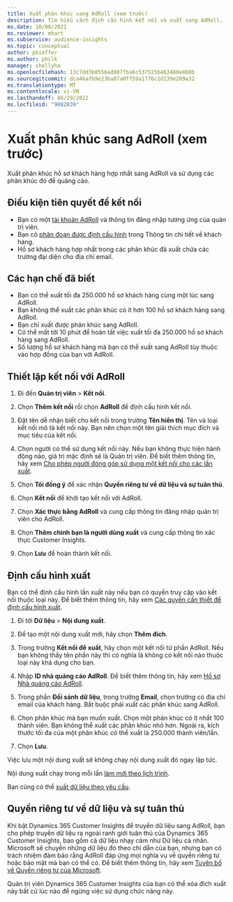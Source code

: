 ```yaml
---
title: Xuất phân khúc sang AdRoll (xem trước)
description: Tìm hiểu cách định cấu hình kết nối và xuất sang AdRoll.
ms.date: 10/08/2021
ms.reviewer: mhart
ms.subservice: audience-insights
ms.topic: conceptual
author: pkieffer
ms.author: philk
manager: shellyha
ms.openlocfilehash: 13c7dd3b8556ad807fba6c537525b463480e860b
ms.sourcegitcommit: dca46afb9e23ba87a0ff59a1776c1d139e209a32
ms.translationtype: MT
ms.contentlocale: vi-VN
ms.lasthandoff: 06/29/2022
ms.locfileid: "9082839"
---
```

# <a name="export-segments-to-adroll-preview"></a>Xuất phân khúc sang AdRoll (xem trước)

Xuất phân khúc hồ sơ khách hàng hợp nhất sang AdRoll và sử dụng các phân khúc đó để quảng cáo. 

## <a name="prerequisites-for-a-connection"></a>Điều kiện tiên quyết để kết nối

- Bạn có một [tài khoản AdRoll](https://www.adroll.com/) và thông tin đăng nhập tương ứng của quản trị viên.
- Bạn có [phân đoạn được định cấu hình](segments.md) trong Thông tin chi tiết về khách hàng.
- Hồ sơ khách hàng hợp nhất trong các phân khúc đã xuất chứa các trường đại diện cho địa chỉ email.

## <a name="known-limitations"></a>Các hạn chế đã biết

- Bạn có thể xuất tối đa 250.000 hồ sơ khách hàng cùng một lúc sang AdRoll.
- Bạn không thể xuất các phân khúc có ít hơn 100 hồ sơ khách hàng sang AdRoll. 
- Bạn chỉ xuất được phân khúc sang AdRoll.
- Có thể mất tới 10 phút để hoàn tất việc xuất tối đa 250.000 hồ sơ khách hàng sang AdRoll. 
- Số lượng hồ sơ khách hàng mà bạn có thể xuất sang AdRoll tùy thuộc vào hợp đồng của bạn với AdRoll.

## <a name="set-up-connection-to-adroll"></a>Thiết lập kết nối với AdRoll

1. Đi đến **Quản trị viên** > **Kết nối**.

1. Chọn **Thêm kết nối** rồi chọn **AdRoll** để định cấu hình kết nối.

1. Đặt tên dễ nhận biết cho kết nối trong trường **Tên hiển thị**. Tên và loại kết nối mô tả kết nối này. Bạn nên chọn một tên giải thích mục đích và mục tiêu của kết nối.

1. Chọn người có thể sử dụng kết nối này. Nếu bạn không thực hiện hành động nào, giá trị mặc định sẽ là Quản trị viên. Để biết thêm thông tin, hãy xem [Cho phép người đóng góp sử dụng một kết nối cho các lần xuất](connections.md#allow-contributors-to-use-a-connection-for-exports).

1. Chọn **Tôi đồng ý** để xác nhận **Quyền riêng tư về dữ liệu và sự tuân thủ**.

1. Chọn **Kết nối** để khởi tạo kết nối với AdRoll.

1. Chọn **Xác thực bằng AdRoll** và cung cấp thông tin đăng nhập quản trị viên cho AdRoll. 

1. Chọn **Thêm chính bạn là người dùng xuất** và cung cấp thông tin xác thực Customer Insights.

1. Chọn **Lưu** để hoàn thành kết nối.

## <a name="configure-an-export"></a>Định cấu hình xuất

Bạn có thể định cấu hình lần xuất này nếu bạn có quyền truy cập vào kết nối thuộc loại này. Để biết thêm thông tin, hãy xem [Các quyền cần thiết để định cấu hình xuất](export-destinations.md#set-up-a-new-export).

1. Đi tới **Dữ liệu** > **Nội dung xuất**.

1. Để tạo một nội dung xuất mới, hãy chọn **Thêm đích**.

1. Trong trường **Kết nối để xuất**, hãy chọn một kết nối từ phần AdRoll. Nếu bạn không thấy tên phần này thì có nghĩa là không có kết nối nào thuộc loại này khả dụng cho bạn.

1. Nhập **ID nhà quảng cáo AdRoll**. Để biết thêm thông tin, hãy xem [Hồ sơ Nhà quảng cáo AdRoll](https://help.adroll.com/hc/articles/212011838-Advertiser-Profiles).

1. Trong phần **Đối sánh dữ liệu**, trong trường **Email**, chọn trường có địa chỉ email của khách hàng. Bắt buộc phải xuất các phân khúc sang AdRoll.

1. Chọn phân khúc mà bạn muốn xuất. Chọn một phân khúc có ít nhất 100 thành viên. Bạn không thể xuất các phân khúc nhỏ hơn. Ngoài ra, kích thước tối đa của một phân khúc có thể xuất là 250.000 thành viên/lần. 

1. Chọn **Lưu**.

Việc lưu một nội dung xuất sẽ không chạy nội dung xuất đó ngay lập tức.

Nội dung xuất chạy trong mỗi lần [làm mới theo lịch trình](system.md#schedule-tab). 

Bạn cũng có thể [xuất dữ liệu theo yêu cầu](export-destinations.md#run-exports-on-demand). 


## <a name="data-privacy-and-compliance"></a>Quyền riêng tư về dữ liệu và sự tuân thủ

Khi bật Dynamics 365 Customer Insights để truyền dữ liệu sang AdRoll, bạn cho phép truyền dữ liệu ra ngoài ranh giới tuân thủ của Dynamics 365 Customer Insights, bao gồm cả dữ liệu nhạy cảm như Dữ liệu cá nhân. Microsoft sẽ chuyển những dữ liệu đó theo chỉ dẫn của bạn, nhưng bạn có trách nhiệm đảm bảo rằng AdRoll đáp ứng mọi nghĩa vụ về quyền riêng tư hoặc bảo mật mà bạn có thể có. Để biết thêm thông tin, hãy xem [Tuyên bố về Quyền riêng tư của Microsoft](https://go.microsoft.com/fwlink/?linkid=396732).

Quản trị viên Dynamics 365 Customer Insights của bạn có thể xóa đích xuất này bất cứ lúc nào để ngừng việc sử dụng chức năng này.
